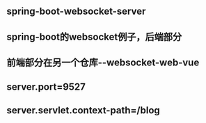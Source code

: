 ## spring-boot-websocket-server

## spring-boot的websocket例子，后端部分

## 前端部分在另一个仓库--websocket-web-vue

## server.port=9527

## server.servlet.context-path=/blog

